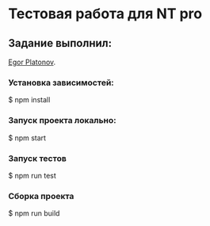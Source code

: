 # Тестовая работа для NT pro

## Задание выполнил:
[Egor Platonov](https://hh.ru/resume/d6102817ff09b94c930039ed1f484441327955).

### Установка зависимостей:

$ npm install

### Запуск проекта локально:

$ npm start

### Запуск тестов

$ npm run test

### Сборка проекта 

$ npm run build
